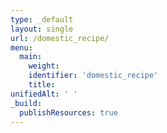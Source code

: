 ```yaml
---
type: _default
layout: single
url: /domestic_recipe/
menu:
  main:
    weight:
    identifier: 'domestic_recipe'
    title:
unifiedAlt: ' '
_build:
  publishResources: true
---
```

